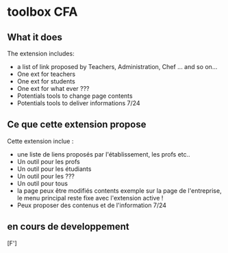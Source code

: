 # toolbox CFA  

## What it does ##

The extension includes:

* a list of link proposed by Teachers, Administration, Chef ... and so on...
* One ext for teachers
* One ext for students
* One ext for what ever ???
* Potentials tools to change page contents 
* Potentials tools to deliver informations 7/24

## Ce que cette extension propose ##

Cette extension inclue :

* une liste de liens proposés par l'établissement, les profs etc..
* Un outil pour les profs
* Un outil pour les étudiants
* Un outil pour les ???
* Un outil pour tous
* la page peux être modifiés contents 
	exemple sur la page de l'entreprise, le menu principal reste fixe avec l'extension active !
* Peux proposer des contenus et de l'information 7/24


## en cours de developpement ##
[F']



